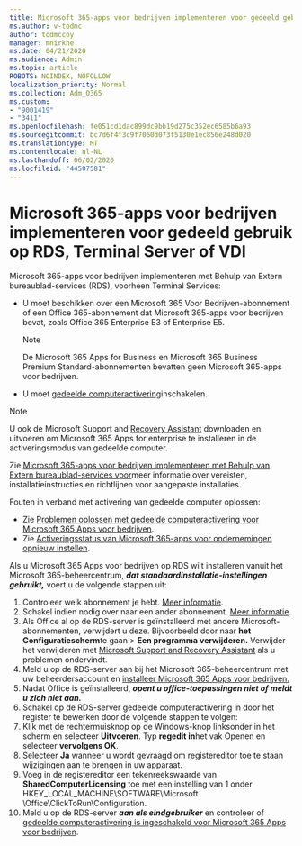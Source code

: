 ```yaml
---
title: Microsoft 365-apps voor bedrijven implementeren voor gedeeld gebruik op RDS, Terminal Server of VDI
ms.author: v-todmc
author: todmccoy
manager: mnirkhe
ms.date: 04/21/2020
ms.audience: Admin
ms.topic: article
ROBOTS: NOINDEX, NOFOLLOW
localization_priority: Normal
ms.collection: Adm_O365
ms.custom:
- "9001419"
- "3411"
ms.openlocfilehash: fe051cd1dac899dc9bb19d275c352ec6585b6a93
ms.sourcegitcommit: bc7d6f4f3c9f7060d073f5130e1ec856e248d020
ms.translationtype: MT
ms.contentlocale: nl-NL
ms.lasthandoff: 06/02/2020
ms.locfileid: "44507581"
---
```

# <a name="deploying-microsoft-365-apps-for-enterprise-for-shared-use-on-rds-terminal-server-or-vdi"></a>Microsoft 365-apps voor bedrijven implementeren voor gedeeld gebruik op RDS, Terminal Server of VDI

Microsoft 365-apps voor bedrijven implementeren met Behulp van Extern bureaublad-services (RDS), voorheen Terminal Services:
- U moet beschikken over een Microsoft 365 Voor Bedrijven-abonnement of een Office 365-abonnement dat Microsoft 365-apps voor bedrijven bevat, zoals Office 365 Enterprise E3 of Enterprise E5.
   > [!NOTE] 
   > De Microsoft 365 Apps for Business en Microsoft 365 Business Premium Standard-abonnementen bevatten geen Microsoft 365-apps voor bedrijven.
- U moet [gedeelde computeractivering](https://docs.microsoft.com/DeployOffice/overview-shared-computer-activation)inschakelen.

> [!NOTE]
> U ook de Microsoft Support and [Recovery Assistant](https://aka.ms/SaRA_OfficeSCA_M365Portal) downloaden en uitvoeren om Microsoft 365 Apps for enterprise te installeren in de activeringsmodus van gedeelde computer.

Zie [Microsoft 365-apps voor bedrijven implementeren met Behulp van Extern bureaublad-services voor](https://docs.microsoft.com/DeployOffice/deploy-microsoft-365-apps-remote-desktop-services)meer informatie over vereisten, installatieinstructies en richtlijnen voor aangepaste installaties.

Fouten in verband met activering van gedeelde computer oplossen:
- Zie [Problemen oplossen met gedeelde computeractivering voor Microsoft 365 Apps voor bedrijven](https://docs.microsoft.com/DeployOffice/troubleshoot-shared-computer-activation).
- Zie [Activeringsstatus van Microsoft 365-apps voor ondernemingen opnieuw instellen](https://go.microsoft.com/fwlink/?linkid=2109218).

Als u Microsoft 365 Apps voor bedrijven op RDS wilt installeren vanuit het Microsoft 365-beheercentrum, ***dat standaardinstallatie-instellingen gebruikt,*** voert u de volgende stappen uit:

1.    Controleer welk abonnement je hebt. [Meer informatie](https://docs.microsoft.com/microsoft-365/admin/admin-overview/what-subscription-do-i-have).
2.    Schakel indien nodig over naar een ander abonnement. [Meer informatie](https://docs.microsoft.com/microsoft-365/commerce/subscriptions/switch-to-a-different-plan).
3.    Als Office al op de RDS-server is geïnstalleerd met andere Microsoft-abonnementen, verwijdert u deze. Bijvoorbeeld door naar **het Configuratiescherm**te gaan  >  **Een programma verwijderen.** Verwijder het verwijderen met [Microsoft Support and Recovery Assistant](https://aka.ms/SARA-OfficeUninstall-Alchemy) als u problemen ondervindt.
4.    Meld u op de RDS-server aan bij het Microsoft 365-beheercentrum met uw beheerdersaccount en [installeer Microsoft 365 Apps voor bedrijven.](https://portal.office.com/OLS/MySoftware.aspx)
5.    Nadat Office is geïnstalleerd, ***opent u office-toepassingen niet of meldt u zich niet aan.***
6.    Schakel op de RDS-server gedeelde computeractivering in door het register te bewerken door de volgende stappen te volgen:
   1. Klik met de rechtermuisknop op de Windows-knop linksonder in het scherm en selecteer **Uitvoeren**. Typ **regedit in**het vak Openen en selecteer **vervolgens OK**.
   2. Selecteer **Ja** wanneer u wordt gevraagd om registereditor toe te staan wijzigingen aan te brengen in uw apparaat.
   3. Voeg in de registereditor een tekenreekswaarde van **SharedComputerLicensing** toe met een instelling van 1 onder HKEY_LOCAL_MACHINE\SOFTWARE\Microsoft \Office\ClickToRun\Configuration.
   4. Meld u op de RDS-server ***aan als eindgebruiker*** en controleer of [gedeelde computeractivering is ingeschakeld voor Microsoft 365 Apps voor bedrijven](https://docs.microsoft.com/DeployOffice/troubleshoot-shared-computer-activation#verify-that-activation-for-microsoft-365-apps-succeeded).

